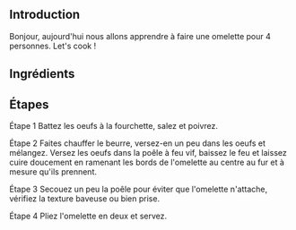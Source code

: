 ## Introduction 

  Bonjour, aujourd'hui nous allons apprendre à faire une omelette pour 4 personnes. Let's cook !

## Ingrédients

## Étapes
Étape 1
Battez les oeufs à la fourchette, salez et poivrez.

Étape 2
Faites chauffer le beurre, versez-en un peu dans les oeufs et mélangez. Versez les oeufs dans la poêle à feu vif, baissez le feu et laissez cuire doucement en ramenant les bords de l'omelette au centre au fur et à mesure qu'ils prennent.

Étape 3
Secouez un peu la poêle pour éviter que l'omelette n'attache, vérifiez la texture baveuse ou bien prise.

Étape 4
Pliez l'omelette en deux et servez.